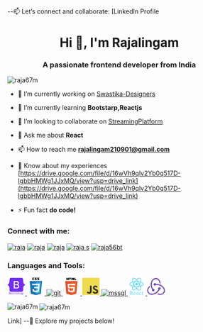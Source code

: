 

--📫 Let’s connect and collaborate: [LinkedIn Profile<h1 align="center">Hi 👋, I'm Rajalingam</h1>
<h3 align="center">A passionate frontend developer from India</h3>

<p align="left"> <img src="https://komarev.com/ghpvc/?username=raja67m&label=Profile%20views&color=0e75b6&style=flat" alt="raja67m" /> </p>

- 🔭 I’m currently working on [Swastika-Designers](https://github.com/raja67m/Swastika-Designers)

- 🌱 I’m currently learning **Bootstarp,Reactjs**

- 👯 I’m looking to collaborate on [StreamingPlatform](https://github.com/raja67m/streamingPlatformjs)

- 💬 Ask me about **React**

- 📫 How to reach me **rajalingam210901@gmail.com**

- 📄 Know about my experiences [https://drive.google.com/file/d/16wVh9qlv2Yb0q517D-IgbbHMWg1JJxMQ/view?usp=drive_link](https://drive.google.com/file/d/16wVh9qlv2Yb0q517D-IgbbHMWg1JJxMQ/view?usp=drive_link)

- ⚡ Fun fact **do code!**

<h3 align="left">Connect with me:</h3>
<p align="left">
<a href="https://dev.to/raja" target="blank"><img align="center" src="https://raw.githubusercontent.com/rahuldkjain/github-profile-readme-generator/master/src/images/icons/Social/devto.svg" alt="raja" height="30" width="40" /></a>
<a href="https://twitter.com/raja" target="blank"><img align="center" src="https://raw.githubusercontent.com/rahuldkjain/github-profile-readme-generator/master/src/images/icons/Social/twitter.svg" alt="raja" height="30" width="40" /></a>
<a href="https://linkedin.com/in/raja" target="blank"><img align="center" src="https://raw.githubusercontent.com/rahuldkjain/github-profile-readme-generator/master/src/images/icons/Social/linked-in-alt.svg" alt="raja" height="30" width="40" /></a>
<a href="https://stackoverflow.com/users/raja s" target="blank"><img align="center" src="https://raw.githubusercontent.com/rahuldkjain/github-profile-readme-generator/master/src/images/icons/Social/stack-overflow.svg" alt="raja s" height="30" width="40" /></a>
<a href="https://instagram.com/raja56bt" target="blank"><img align="center" src="https://raw.githubusercontent.com/rahuldkjain/github-profile-readme-generator/master/src/images/icons/Social/instagram.svg" alt="raja56bt" height="30" width="40" /></a>
</p>

<h3 align="left">Languages and Tools:</h3>
<p align="left"> <a href="https://getbootstrap.com" target="_blank" rel="noreferrer"> <img src="https://raw.githubusercontent.com/devicons/devicon/master/icons/bootstrap/bootstrap-plain-wordmark.svg" alt="bootstrap" width="40" height="40"/> </a> <a href="https://www.w3schools.com/css/" target="_blank" rel="noreferrer"> <img src="https://raw.githubusercontent.com/devicons/devicon/master/icons/css3/css3-original-wordmark.svg" alt="css3" width="40" height="40"/> </a> <a href="https://git-scm.com/" target="_blank" rel="noreferrer"> <img src="https://www.vectorlogo.zone/logos/git-scm/git-scm-icon.svg" alt="git" width="40" height="40"/> </a> <a href="https://www.w3.org/html/" target="_blank" rel="noreferrer"> <img src="https://raw.githubusercontent.com/devicons/devicon/master/icons/html5/html5-original-wordmark.svg" alt="html5" width="40" height="40"/> </a> <a href="https://developer.mozilla.org/en-US/docs/Web/JavaScript" target="_blank" rel="noreferrer"> <img src="https://raw.githubusercontent.com/devicons/devicon/master/icons/javascript/javascript-original.svg" alt="javascript" width="40" height="40"/> </a> <a href="https://www.microsoft.com/en-us/sql-server" target="_blank" rel="noreferrer"> <img src="https://www.svgrepo.com/show/303229/microsoft-sql-server-logo.svg" alt="mssql" width="40" height="40"/> </a> <a href="https://reactjs.org/" target="_blank" rel="noreferrer"> <img src="https://raw.githubusercontent.com/devicons/devicon/master/icons/react/react-original-wordmark.svg" alt="react" width="40" height="40"/> </a> <a href="https://redux.js.org" target="_blank" rel="noreferrer"> <img src="https://raw.githubusercontent.com/devicons/devicon/master/icons/redux/redux-original.svg" alt="redux" width="40" height="40"/> </a> </p>

<p><img align="left" src="https://github-readme-stats.vercel.app/api/top-langs?username=raja67m&show_icons=true&locale=en&layout=compact" alt="raja67m" /></p>

<p>&nbsp;<img align="center" src="https://github-readme-stats.vercel.app/api?username=raja67m&show_icons=true&locale=en" alt="raja67m" /></p>
 Link]
--🔗 Explore my projects below!


